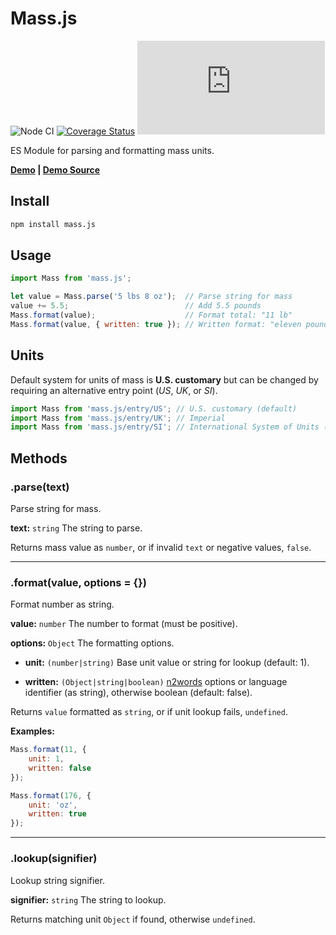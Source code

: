 # Mass.js

![Node CI](https://github.com/MeekLogic/Mass.js/workflows/Node%20CI/badge.svg) [![Coverage Status](https://coveralls.io/repos/github/MeekLogic/Mass.js/badge.svg?branch=master)](https://coveralls.io/github/MeekLogic/Mass.js?branch=master) [![npm](https://img.shields.io/npm/dm/mass.js)](https://www.npmjs.com/package/mass.js)

ES Module for parsing and formatting mass units.

**[Demo](https://mass.tylervigario.com) | [Demo Source](https://github.com/MeekLogic/Mass.js-Demo)**

## Install

```sh
npm install mass.js
```

## Usage

```javascript
import Mass from 'mass.js';

let value = Mass.parse('5 lbs 8 oz');  // Parse string for mass
value += 5.5;                          // Add 5.5 pounds
Mass.format(value);                    // Format total: "11 lb"
Mass.format(value, { written: true }); // Written format: "eleven pounds"
```

## Units

Default system for units of mass is **U.S. customary** but can be changed by requiring an alternative entry point (*US*, *UK*, or *SI*).

```javascript
import Mass from 'mass.js/entry/US'; // U.S. customary (default)
import Mass from 'mass.js/entry/UK'; // Imperial
import Mass from 'mass.js/entry/SI'; // International System of Units (unfinished)
```

## Methods

### .parse(text)

Parse string for mass.

**text:** `string` The string to parse.

Returns mass value as `number`, or if invalid `text` or negative values, `false`.

------------

### .format(value, options = {})

Format number as string.

**value:** `number` The number to format (must be positive).

**options:** `Object` The formatting options.

- **unit:** `(number|string)` Base unit value or string for lookup (default: 1).

- **written:** `(Object|string|boolean)` [n2words](https://github.com/forzagreen/n2words) options or language identifier (as string), otherwise boolean (default: false).

Returns `value` formatted as `string`, or if unit lookup fails, `undefined`.

**Examples:**

```javascript
Mass.format(11, {
    unit: 1,
    written: false
});

Mass.format(176, {
    unit: 'oz',
    written: true
});
```

------------

### .lookup(signifier)

Lookup string signifier.

**signifier:** `string` The string to lookup.

Returns matching unit `Object` if found, otherwise `undefined`.
